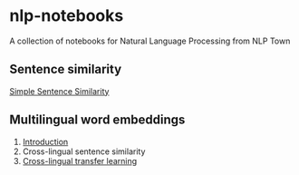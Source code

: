 # nlp-notebooks
A collection of notebooks for Natural Language Processing from NLP Town

## Sentence similarity

[Simple Sentence Similarity](https://github.com/nlptown/nlp-notebooks/blob/master/Simple%20Sentence%20Similarity.ipynb)

## Multilingual word embeddings

1. [Introduction](https://github.com/nlptown/nlp-notebooks/blob/master/Multilingual%20Embeddings%20-%201.%20Introduction.ipynb)
2. Cross-lingual sentence similarity
3. [Cross-lingual transfer learning](https://github.com/nlptown/nlp-notebooks/blob/master/Multilingual%20Embeddings%20-%203.%20Transfer%20Learning.ipynb)
